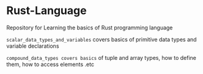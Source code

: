 # Rust-Language
Repository for Learning the basics of Rust programming language

`scalar_data_types_and_variables` covers basics of primitive data types and variable declarations

`compound_data_types covers basics` of tuple and array types, how to define them, how to access elements .etc
